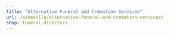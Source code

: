 ```yaml
---
title: "Alternative Funeral and Cremation Services"
url: /asheville/alternative-funeral-and-cremation-services/
shop: funeral directors
---
```

